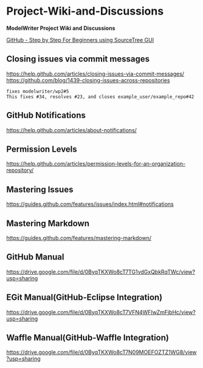 Project-Wiki-and-Discussions
============================
**ModelWriter Project Wiki and Discussions**

[GitHub - Step by Step For Beginners using SourceTree GUI](http://www.youtube.com/watch?v=Yq32Ifx0bXw)

Closing issues via commit messages
-----
<https://help.github.com/articles/closing-issues-via-commit-messages/>  
<https://github.com/blog/1439-closing-issues-across-repositories>  

    fixes modelwriter/wp2#5
    This fixes #34, resolves #23, and closes example_user/example_repo#42

GitHub Notifications
------
https://help.github.com/articles/about-notifications/

Permission Levels
-----
https://help.github.com/articles/permission-levels-for-an-organization-repository/

Mastering Issues
-----
https://guides.github.com/features/issues/index.html#notifications

Mastering Markdown
-----
https://guides.github.com/features/mastering-markdown/

GitHub Manual
-----
https://drive.google.com/file/d/0ByqTKXWo8cT7TG1vdGxQbkRqTWc/view?usp=sharing

EGit Manual(GitHub-Eclipse Integration)
-----
https://drive.google.com/file/d/0ByqTKXWo8cT7VFN4WFIwZmFjbHc/view?usp=sharing

Waffle Manual(GitHub-Waffle Integration)
-----
https://drive.google.com/file/d/0ByqTKXWo8cT7N09MOEFOZTZ1WG8/view?usp=sharing
